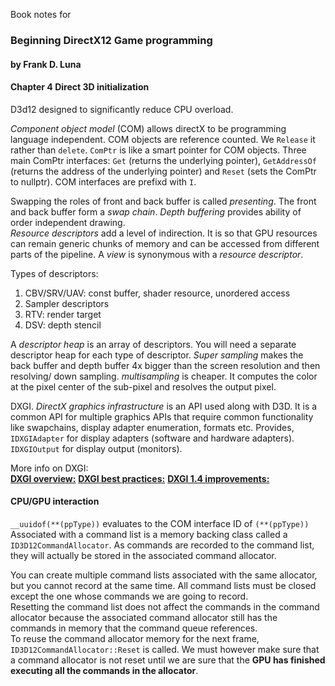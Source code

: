 Book notes for  
### Beginning DirectX12 Game programming
#### by Frank D. Luna


#### Chapter 4 Direct 3D initialization
D3d12 designed to significantly reduce CPU overload.  

*Component object model* (COM) allows directX to be programming language independent. COM objects are reference counted. We `Release` it rather than `delete`. `ComPtr` is like a smart pointer for COM objects. Three main ComPtr interfaces: `Get` (returns the underlying pointer), `GetAddressOf` (returns the address of the underlying pointer) and `Reset` (sets the ComPtr to nullptr). COM interfaces are prefixd with `I`.  

Swapping the roles of front and back buffer is called *presenting*. The front and back buffer form a *swap chain*. *Depth buffering* provides ability of order independent drawing.  
*Resource descriptors* add a level of indirection. It is so that GPU resources can remain generic chunks of memory and can be accessed from different parts of the pipeline. A *view* is synonymous with a *resource descriptor*.  

Types of descriptors:
1. CBV/SRV/UAV: const buffer, shader resource, unordered access
2. Sampler descriptors
3. RTV: render target
4. DSV: depth stencil

A *descriptor heap* is an array of descriptors. You will need a separate descriptor heap for each type of descriptor.
*Super sampling* makes the back buffer and depth buffer 4x bigger than the screen resolution and then resolving/ down sampling. *multisampling* is cheaper. It computes the color at the pixel center of the sub-pixel and resolves the output pixel.

DXGI. *DirectX graphics infrastructure* is an API used along with D3D. It is a common API for multiple graphics APIs that require common functionality like swapchains, display adapter enumeration, formats etc. Provides,  
`IDXGIAdapter` for display adapters (software and hardware adapters).  
`IDXGIOutput` for display output (monitors).  

More info on DXGI:  
[**DXGI overview:**](http://msdn.microsoft.com/en-us/library/windows/desktop/bb205075(v=vs.85).aspx)  
[**DXGI best practices:**](http://msdn.microsoft.com/en-us/library/windows/desktop/ee417025(v=vs.85).aspx)  
[**DXGI 1.4 improvements:**]( http://msdn.microsoft.com/en-us/library/windows/desktop/mt427784%28v=vs.85%29.aspx)  

#### CPU/GPU interaction

`__uuidof(**(ppType))` evaluates to the COM interface ID of `(**(ppType))`  
Associated with a command list is a memory backing class called a  `ID3D12CommandAllocator`. As commands are recorded to the command list, they will actually be stored in the associated command allocator.  

You can create multiple command lists associated with the same allocator, but you cannot record at the same time. All command lists must be closed except the one whose commands we are going to record.  
Resetting the command list does not affect the commands in the command allocator because the associated command allocator still has the commands in memory that the command queue references.  
To reuse the command allocator memory for the next frame, `ID3D12CommandAllocator::Reset` is called. We must however make sure that a command allocator is not reset until we are sure that the **GPU has finished executing all the commands in the allocator**.    
